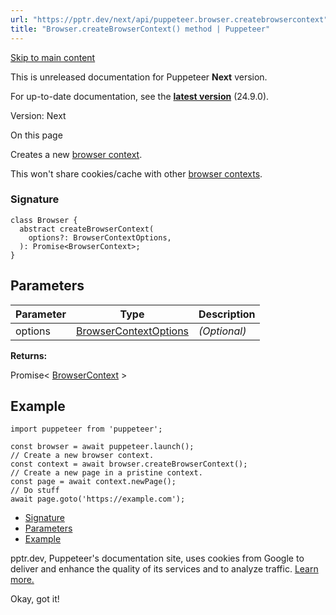 ```yaml
---
url: "https://pptr.dev/next/api/puppeteer.browser.createbrowsercontext"
title: "Browser.createBrowserContext() method | Puppeteer"
---
```


[Skip to main content](https://pptr.dev/next/api/puppeteer.browser.createbrowsercontext#__docusaurus_skipToContent_fallback)

This is unreleased documentation for Puppeteer **Next** version.

For up-to-date documentation, see the **[latest version](https://pptr.dev/api/puppeteer.browser.createbrowsercontext)** (24.9.0).

Version: Next

On this page

Creates a new [browser context](https://pptr.dev/next/api/puppeteer.browsercontext).

This won't share cookies/cache with other [browser contexts](https://pptr.dev/next/api/puppeteer.browsercontext).

### Signature [​](https://pptr.dev/next/api/puppeteer.browser.createbrowsercontext\#signature "Direct link to Signature")

```codeBlockLines_RjmQ
class Browser {
  abstract createBrowserContext(
    options?: BrowserContextOptions,
  ): Promise<BrowserContext>;
}

```

## Parameters [​](https://pptr.dev/next/api/puppeteer.browser.createbrowsercontext\#parameters "Direct link to Parameters")

| Parameter | Type | Description |
| --- | --- | --- |
| options | [BrowserContextOptions](https://pptr.dev/next/api/puppeteer.browsercontextoptions) | _(Optional)_ |

**Returns:**

Promise< [BrowserContext](https://pptr.dev/next/api/puppeteer.browsercontext) >

## Example [​](https://pptr.dev/next/api/puppeteer.browser.createbrowsercontext\#example "Direct link to Example")

```codeBlockLines_RjmQ
import puppeteer from 'puppeteer';

const browser = await puppeteer.launch();
// Create a new browser context.
const context = await browser.createBrowserContext();
// Create a new page in a pristine context.
const page = await context.newPage();
// Do stuff
await page.goto('https://example.com');

```

- [Signature](https://pptr.dev/next/api/puppeteer.browser.createbrowsercontext#signature)
- [Parameters](https://pptr.dev/next/api/puppeteer.browser.createbrowsercontext#parameters)
- [Example](https://pptr.dev/next/api/puppeteer.browser.createbrowsercontext#example)

pptr.dev, Puppeteer's documentation site, uses cookies from Google to deliver and enhance the quality of its services and to analyze traffic. [Learn more.](https://policies.google.com/technologies/cookies)

Okay, got it!
